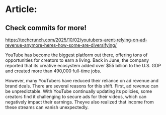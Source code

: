# Article:

## Check commits for more!
https://techcrunch.com/2025/10/02/youtubers-arent-relying-on-ad-revenue-anymore-heres-how-some-are-diversifying/

YouTube has become the biggest platform out there, offering tons of opportunities for creators to earn a living. Back in June, the company reported that its creative ecosystem added over $55 billion to the U.S. GDP and created more than 490,000 full-time jobs.

However, many YouTubers have reduced their reliance on ad revenue and brand deals. There are several reasons for this shift. First, ad revenue can be unpredictable. With YouTube continually updating its policies, some creators find it challenging to secure ads for their videos, which can negatively impact their earnings. Theyve also realized that income from these streams can vanish unexpectedly.